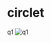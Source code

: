 # circlet
q1 ![q1](https://github.com/prarthana-v/circlet/assets/131654472/4979a781-fd99-418c-86e5-d36d891d018d)

